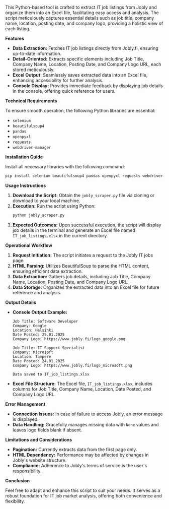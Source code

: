 This Python-based tool is crafted to extract IT job listings from Jobly and organize them into an Excel file, facilitating easy access and analysis. The script meticulously captures essential details such as job title, company name, location, posting date, and company logo, providing a holistic view of each listing.

**Features**

- **Data Extraction:** Fetches IT job listings directly from Jobly.fi, ensuring up-to-date information.
- **Detail-Oriented:** Extracts specific elements including Job Title, Company Name, Location, Posting Date, and Company Logo URL, each stored meticulously.
- **Excel Output:** Seamlessly saves extracted data into an Excel file, enhancing accessibility for further analysis.
- **Console Display:** Provides immediate feedback by displaying job details in the console, offering quick reference for users.

**Technical Requirements**

To ensure smooth operation, the following Python libraries are essential:
- `selenium`
- `beautifulsoup4`
- `pandas`
- `openpyxl`
- `requests`
- `webdriver-manager`

**Installation Guide**

Install all necessary libraries with the following command:
```sh
pip install selenium beautifulsoup4 pandas openpyxl requests webdriver-manager
```

**Usage Instructions**

1. **Download the Script:** Obtain the `jobly_scraper.py` file via cloning or download to your local machine.
2. **Execution:** Run the script using Python:
   ```sh
   python jobly_scraper.py
   ```
3. **Expected Outcomes:** Upon successful execution, the script will display job details in the terminal and generate an Excel file named `IT_job_listings.xlsx` in the current directory.

**Operational Workflow**

1. **Request Initiation:** The script initiates a request to the Jobly IT jobs page.
2. **HTML Parsing:** Utilizes BeautifulSoup to parse the HTML content, ensuring efficient data extraction.
3. **Data Extraction:** Gathers job details, including Job Title, Company Name, Location, Posting Date, and Company Logo URL.
4. **Data Storage:** Organizes the extracted data into an Excel file for future reference and analysis.

**Output Details**

- **Console Output Example:**
  ```
  Job Title: Software Developer  
  Company: Google  
  Location: Helsinki  
  Date Posted: 25.01.2025  
  Company Logo: https://www.jobly.fi/logo_google.png  

  Job Title: IT Support Specialist  
  Company: Microsoft  
  Location: Tampere  
  Date Posted: 24.01.2025  
  Company Logo: https://www.jobly.fi/logo_microsoft.png  

  Data saved to IT_job_listings.xlsx
  ```
- **Excel File Structure:** The Excel file, `IT_job_listings.xlsx`, includes columns for Job Title, Company Name, Location, Date Posted, and Company Logo URL.

**Error Management**

- **Connection Issues:** In case of failure to access Jobly, an error message is displayed.
- **Data Handling:** Gracefully manages missing data with `None` values and leaves logo fields blank if absent.

**Limitations and Considerations**

- **Pagination:** Currently extracts data from the first page only.
- **HTML Dependency:** Performance may be affected by changes in Jobly's website structure.
- **Compliance:** Adherence to Jobly's terms of service is the user's responsibility.

**Conclusion**

Feel free to adapt and enhance this script to suit your needs. It serves as a robust foundation for IT job market analysis, offering both convenience and flexibility.